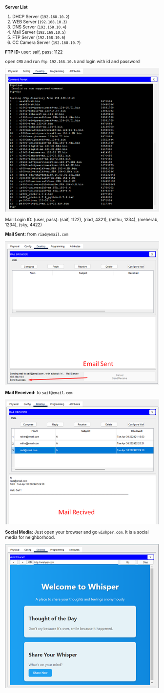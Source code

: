 **Server List**
1. DHCP Server (`192.168.10.2`)
2. WEB Server (`192.168.10.3`)
3. DNS Server (`192.168.10.4`)
4. Mail Server (`192.168.10.5`)
5. FTP Server (`192.168.10.6`)
7. CC Camera Server (`192.168.10.7`)

**FTP ID:**
user: saif,
pass: 1122

open `CMD` and run `ftp 192.168.10.6` and login with id and password

![](/Photos/FTP.png)

Mail Login ID: (user, pass): (saif, 1122), (riad, 4321), (mithu, 1234), (meherab, 1234), (sky, 4422)

**Mail Sent:**
from `riad@email.com`

![](/Photos/Email%20Sending.png)

**Mail Received:**
to `saif@email.com`

![](/Photos/Mail%20Received.png)

**Social Media:**
Just open your browser and go `wishper.com`. It is a social media for neighborhood.

![](/Photos/Wishper.png)